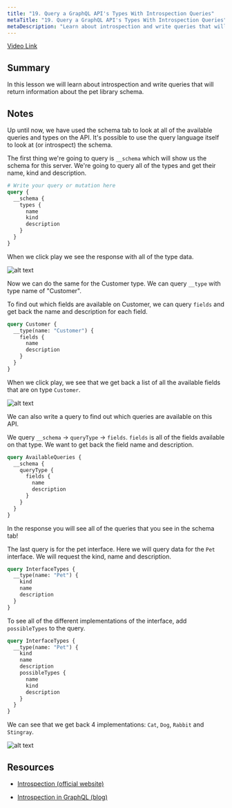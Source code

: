 ```yaml
---
title: "19. Query a GraphQL API's Types With Introspection Queries"
metaTitle: "19. Query a GraphQL API's Types With Introspection Queries"
metaDescription: "Learn about introspection and write queries that will return information about the pet library schema."
---
```


[Video Link](https://egghead.io/lessons/graphql-query-a-graphql-api-s-types-with-introspection-queries)

## Summary

In this lesson we will learn about introspection and write queries that will return information about the pet library schema.

## Notes

Up until now, we have used the schema tab to look at all of the available queries and types on the API. It's possible to use the query language itself to look at (or introspect) the schema.

The first thing we're going to query is `__schema` which will show us the schema for this server. We're going to query all of the types and get their name, kind and description.

```graphql
# Write your query or mutation here
query {
  __schema {
    types {
      name
      kind
      description
    }
  }
}
```

When we click play we see the response with all of the type data.

![alt text](https://i.ibb.co/gt2SDzv/scrnli-1-27-2020-6-10-47-PM.png)

Now we can do the same for the Customer type. We can query `__type` with type name of "Customer".

To find out which fields are available on Customer, we can query `fields` and get back the name and description for each field.

```graphql
query Customer {
  __type(name: "Customer") {
    fields {
      name
      description
    }
  }
}
```

When we click play, we see that we get back a list of all the available fields that are on type `Customer`.

![alt text](https://i.ibb.co/PFCf7sc/scrnli-1-27-2020-6-21-09-PM.png)

We can also write a query to find out which queries are available on this API.

We query `__schema` -> `queryType` -> `fields`. `fields` is all of the fields available on that type. We want to get back the field name and description.

```graphql
query AvailableQueries {
  __schema {
    queryType {
      fields {
        name
        description
      }
    }
  }
}
```

In the response you will see all of the queries that you see in the schema tab!

The last query is for the pet interface. Here we will query data for the `Pet` interface. We will request the kind, name and description.

```graphql
query InterfaceTypes {
  __type(name: "Pet") {
    kind
    name
    description
  }
}
```

To see all of the different implementations of the interface, add `possibleTypes` to the query.

```graphql
query InterfaceTypes {
  __type(name: "Pet") {
    kind
    name
    description
    possibleTypes {
      name
      kind
      description
    }
  }
}
```

We can see that we get back 4 implementations: `Cat`, `Dog`, `Rabbit` and `Stingray`.

![alt text](https://i.ibb.co/rs7x8Tv/scrnli-1-27-2020-6-37-29-PM.png)

## Resources

- [Introspection (official website)](https://graphql.org/learn/introspection/)

- [Introspection in GraphQL (blog)](https://medium.com/@ignaciochiazzo/introspection-in-graphql-a5a5bd744a66)
